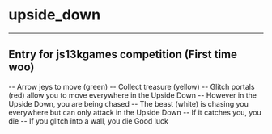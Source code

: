 # upside_down
--------------------------------------------------
Entry for js13kgames competition (First time woo)
--------------------------------------------------
--  Arrow jeys to move  (green)
--  Collect treasure    (yellow)
--  Glitch portals (red) allow you to move everywhere in the Upside Down
--  However in the Upside Down, you are being chased
--  The beast (white) is chasing you everywhere but can only attack in the Upside Down
--  If it catches you, you die
--  If you glitch into a wall, you die
Good luck
